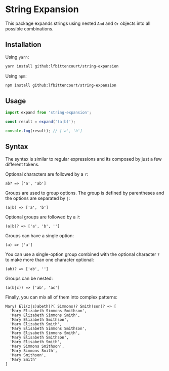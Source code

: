 # String Expansion

This package expands strings using nested `And` and `Or` objects into all
possible combinations.

## Installation

Using `yarn`:

```bash
yarn install github:lfbittencourt/string-expansion
```

Using `npm`:

```bash
npm install github:lfbittencourt/string-expansion
```

## Usage

```javascript
import expand from 'string-expansion';

const result = expand('(a|b)');

console.log(result); // ['a', 'b']
```

## Syntax

The syntax is similar to regular expressions and its composed by just a few
different tokens.

Optional characters are followed by a `?`:

```
ab? => ['a', 'ab']
```

Groups are used to group options. The group is defined by parentheses and the
options are separated by `|`:

```
(a|b) => ['a', 'b']
```

Optional groups are followed by a `?`:

```
(a|b)? => ['a', 'b', '']
```

Groups can have a single option:

```
(a) => ['a']
```

You can use a single-option group combined with the optional character `?` to
make more than one character optional:

```
(ab)? => ['ab', '']
```

Groups can be nested:

```
(a(b|c)) => ['ab', 'ac']
```

Finally, you can mix all of them into complex patterns:

```
Mary( Eli(z|s)abeth)?( Simmons)? Smith(son)? => [
  'Mary Elizabeth Simmons Smithson',
  'Mary Elizabeth Simmons Smith',
  'Mary Elizabeth Smithson',
  'Mary Elizabeth Smith',
  'Mary Elisabeth Simmons Smithson',
  'Mary Elisabeth Simmons Smith',
  'Mary Elisabeth Smithson',
  'Mary Elisabeth Smith',
  'Mary Simmons Smithson',
  'Mary Simmons Smith',
  'Mary Smithson',
  'Mary Smith'
]
```
